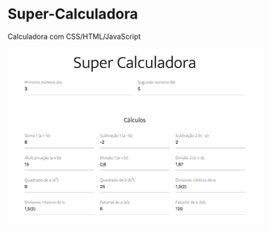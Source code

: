 # Super-Calculadora
Calculadora com CSS/HTML/JavaScript

<img src="https://github.com/drero/Super-Calculadora/blob/master/calculadora.png">
